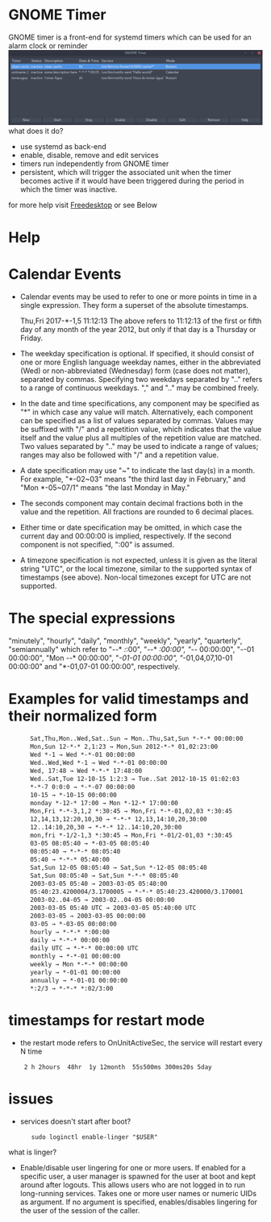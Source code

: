 # GNOME Timer

GNOME timer is a front-end for systemd timers which can be used for an alarm clock or reminder
![N|Solid](https://raw.githubusercontent.com/killown/gnome-timer/master/Images/screenshot.png)
what does it do?
 - use systemd as back-end
 - enable, disable, remove and edit services
 - timers run independently from GNOME timer
 - persistent, which will trigger the associated unit when the timer becomes active if it would have been triggered during the period in which the timer was inactive.

for more help visit [Freedesktop](https://www.freedesktop.org/software/systemd/man/systemd.time.html) or see Below


# Help
# Calendar Events

- Calendar events may be used to refer to one or more points in time in a single expression. They form a superset of the absolute timestamps.

     Thu,Fri 2017-*-1,5 11:12:13
The above refers to 11:12:13 of the first or fifth day of any month of the year 2012, but only if that day is a Thursday or Friday.

- The weekday specification is optional. If specified, it should consist of one or more English language weekday names, either in the abbreviated (Wed) or non-abbreviated (Wednesday) form (case does not matter), separated by commas. Specifying two weekdays separated by ".." refers to a range of continuous weekdays. "," and ".." may be combined freely.

- In the date and time specifications, any component may be specified as "*" in which case any value will match. Alternatively, each component can be specified as a list of values separated by commas. Values may be suffixed with "/" and a repetition value, which indicates that the value itself and the value plus all multiples of the repetition value are matched. Two values separated by ".." may be used to indicate a range of values; ranges may also be followed with "/" and a repetition value.

- A date specification may use "~" to indicate the last day(s) in a month. For example, "*-02~03" means "the third last day in February," and "Mon *-05~07/1" means "the last Monday in May."

- The seconds component may contain decimal fractions both in the value and the repetition. All fractions are rounded to 6 decimal places.

- Either time or date specification may be omitted, in which case the current day and 00:00:00 is implied, respectively. If the second component is not specified, ":00" is assumed.

- A timezone specification is not expected, unless it is given as the literal string "UTC", or the local timezone, similar to the supported syntax of timestamps (see above). Non-local timezones except for UTC are not supported.

# The special expressions
   "minutely", "hourly", "daily", "monthly", "weekly", "yearly", "quarterly", "semiannually"
   which refer to "*-*-* *:*:00", "*-*-* *:00:00", "*-*-* 00:00:00", "*-*-01 00:00:00", "Mon *-*-* 00:00:00", "*-01-01     00:00:00", "*-01,04,07,10-01 00:00:00" and "*-01,07-01 00:00:00", respectively.

# Examples for valid timestamps and their normalized form

          Sat,Thu,Mon..Wed,Sat..Sun → Mon..Thu,Sat,Sun *-*-* 00:00:00
          Mon,Sun 12-*-* 2,1:23 → Mon,Sun 2012-*-* 01,02:23:00
          Wed *-1 → Wed *-*-01 00:00:00
          Wed..Wed,Wed *-1 → Wed *-*-01 00:00:00
          Wed, 17:48 → Wed *-*-* 17:48:00
          Wed..Sat,Tue 12-10-15 1:2:3 → Tue..Sat 2012-10-15 01:02:03
          *-*-7 0:0:0 → *-*-07 00:00:00
          10-15 → *-10-15 00:00:00
          monday *-12-* 17:00 → Mon *-12-* 17:00:00
          Mon,Fri *-*-3,1,2 *:30:45 → Mon,Fri *-*-01,02,03 *:30:45
          12,14,13,12:20,10,30 → *-*-* 12,13,14:10,20,30:00
          12..14:10,20,30 → *-*-* 12..14:10,20,30:00
          mon,fri *-1/2-1,3 *:30:45 → Mon,Fri *-01/2-01,03 *:30:45
          03-05 08:05:40 → *-03-05 08:05:40
          08:05:40 → *-*-* 08:05:40
          05:40 → *-*-* 05:40:00
          Sat,Sun 12-05 08:05:40 → Sat,Sun *-12-05 08:05:40
          Sat,Sun 08:05:40 → Sat,Sun *-*-* 08:05:40
          2003-03-05 05:40 → 2003-03-05 05:40:00
          05:40:23.4200004/3.1700005 → *-*-* 05:40:23.420000/3.170001
          2003-02..04-05 → 2003-02..04-05 00:00:00
          2003-03-05 05:40 UTC → 2003-03-05 05:40:00 UTC
          2003-03-05 → 2003-03-05 00:00:00
          03-05 → *-03-05 00:00:00
          hourly → *-*-* *:00:00
          daily → *-*-* 00:00:00
          daily UTC → *-*-* 00:00:00 UTC
          monthly → *-*-01 00:00:00
          weekly → Mon *-*-* 00:00:00
          yearly → *-01-01 00:00:00
          annually → *-01-01 00:00:00
          *:2/3 → *-*-* *:02/3:00

# timestamps for restart mode
- the restart mode refers to OnUnitActiveSec, the service will restart every N time

       2 h 2hours  48hr  1y 12month  55s500ms 300ms20s 5day

# issues
- services doesn't start after boot?

         sudo loginctl enable-linger "$USER"
what is linger?
- Enable/disable user lingering for one or more users. If enabled for a specific user, a user manager is spawned for the user at boot and kept around after logouts. This allows users who are not logged in to run long-running services. Takes one or more user names or numeric UIDs as argument. If no argument is specified, enables/disables lingering for the user of the session of the caller.
